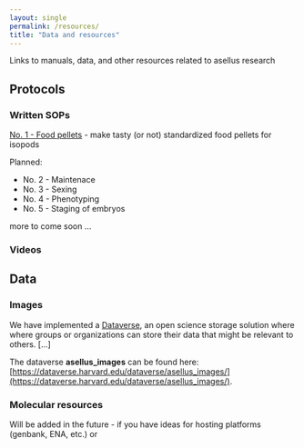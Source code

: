 ```yaml
---
layout: single
permalink: /resources/
title: "Data and resources"
---
```


Links to manuals, data, and other resources related to asellus research

## Protocols 

### Written SOPs

[No. 1 - Food pellets](https://docs.google.com/document/d/1whR5raKn40YuP9GanZAj118Z-thcOPFAc2KezJrZREk/edit?usp=sharing) - make tasty (or not) standardized food pellets for isopods

Planned:

- No. 2 - Maintenace
- No. 3 - Sexing
- No. 4 - Phenotyping
- No. 5 - Staging of embryos

more to come soon ...

### Videos

## Data

### Images

We have implemented a [Dataverse](https://en.wikipedia.org/wiki/Dataverse), an open science storage solution where where groups or organizations can store their data that might be relevant to others. [...]

The dataverse **asellus_images** can be found here: [https://dataverse.harvard.edu/dataverse/asellus_images/](https://dataverse.harvard.edu/dataverse/asellus_images/).

<script src="https://dataverse.harvard.edu/resources/js/widgets.js?alias=asellus_images&amp;dvUrl=https://dataverse.harvard.edu&amp;widgetScope=asellus_images&amp;widget=iframe&amp;heightPx=350"></script>


### Molecular resources

Will be added in the future - if you have ideas for hosting platforms (genbank, ENA, etc.) or  


